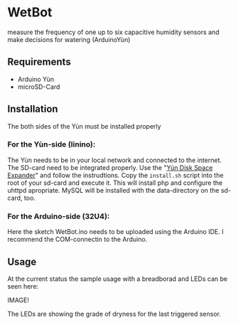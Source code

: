 # WetBot
measure the frequency of one up to six capacitive humidity sensors and make decisions for watering (ArduinoYùn)

## Requirements
- Arduino Yùn
- microSD-Card

## Installation
The both sides of the Yùn must be installed properly
### For the Yùn-side (linino):
The Yùn needs to be in your local network and connected to the internet.
The SD-card need to be integrated properly. Use the "[Yún Disk Space Expander](http://www.arduino.cc/en/Tutorial/ExpandingYunDiskSpace)" and follow the instrudtions.
Copy the `install.sh` script into the root of your sd-card and execute it. This will install php and configure the uhttpd apropriate. MySQL will be installed with the data-directory on the sd-card, too.
### For the Arduino-side (32U4):
Here the sketch WetBot.ino needs to be uploaded using the Arduino IDE. I recommend the COM-connectin to the Arduino.

## Usage
At the current status the sample usage with a breadborad and LEDs can be seen here:

IMAGE!

The LEDs are showing the grade of dryness for the last triggered sensor.

